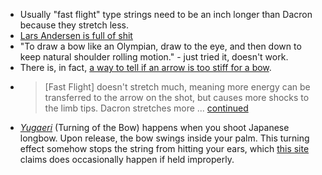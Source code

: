 - Usually "fast flight" type strings need to be an inch longer than Dacron because they stretch less.
- [Lars Andersen is full of shit](https://youtube.com/watch?v=rDbqz_07dW4)
- "To draw a bow like an Olympian, draw to the eye, and then down to keep natural shoulder rolling motion." - just tried it, doesn't work.
- There is, in fact, [a way to tell if an arrow is too stiff for a bow](http://i.imgur.com/P0NFVad.png).
- > [Fast Flight] doesn't stretch much, meaning more energy can be transferred to the arrow on the shot, but causes more shocks to the limb tips. Dacron stretches more ... [continued](http://www.reddit.com/r/Archery/comments/2cks3g/what_is_a_fast_flight_string/cjgfwn8)
- [*Yugaeri*](https://www.kyudo.com/kyudo-l.html) (Turning of the Bow) happens when you shoot Japanese longbow. Upon release, the bow swings inside your palm. This turning effect somehow stops the string from hitting your ears, which [this site](https://japanese-school-asahi.com/kyudo/) claims does occasionally happen if held improperly.
